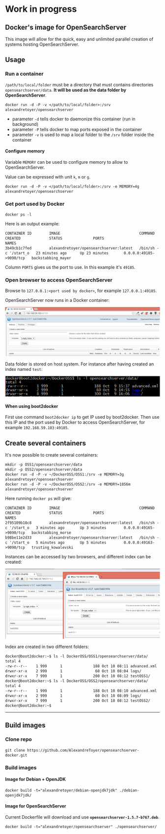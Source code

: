# Work in progress


## Docker's image for OpenSearchServer

This image will allow for the quick, easy and unlimited parallel creation of systems hosting OpenSearchServer. 


## Usage

### Run a container

`/path/to/local/folder` must be a directory that must contains directories `opensearchserver/data`. **It will be used as the data folder by OpenSearchServer**.

    docker run -d -P -v </path/to/local/folder>:/srv alexandretoyer/opensearchserver

* parameter `-d` tells docker to daemonize this container (run in background)
* parameter `-P` tells docker to map ports exposed in the container
* parameter `-v` is used to map a local folder to the `/srv` folder inside the container

#### Configure memory

Variable `MEMORY` can be used to configure memory to allow to OpenSearchServer.

Value can be expressed with unit `k`, `m` or `g`.

    docker run -d -P -v </path/to/local/folder>:/srv -e MEMORY=4g alexandretoyer/opensearchserver

### Get port used by Docker

    docker ps -l

Here is an output example:

    CONTAINER ID        IMAGE                                    COMMAND                CREATED             STATUS              PORTS                     NAMES
    3b49cb1c7fed        alexandretoyer/opensearchserver:latest   /bin/sh -c '/start_o   23 minutes ago      Up 23 minutes       0.0.0.0:49185->9090/tcp   backstabbing_mayer

Column `PORTS` gives us the port to use. In this example it's `49185`.

### Open browser to access OpenSearchServer

Browse to `127.0.0.1:<port used by docker>`, for example `127.0.0.1:49185`.


OpenSearchServer now runs in a Docker container:


![OpenSearchServer and Docker](docker_oss.png)

Data folder is stored on host system. For instance after having created an index named `test`:

![OpenSearchServer and Docker](docker_oss_2.png)

#### When using boot2docker

First use command `boot2docker ip` to get IP used by boot2docker. Then use this IP and the port used by Docker to access OpenSearchServer, for example `192.168.59.103:49185`.


## Create several containers
It's now possible to create several containers:

    mkdir -p OSS1/opensearchserver/data
    mkdir -p OSS2/opensearchserver/data
    docker run -d -P -v ~/DockerOSS/OSS1:/srv -e MEMORY=3g alexandretoyer/opensearchserver
    docker run -d -P -v ~/DockerOSS/OSS2:/srv -e MEMORY=1856m alexandretoyer/opensearchserver

Here running `docker ps` will give:

    CONTAINER ID        IMAGE                                    COMMAND                CREATED             STATUS              PORTS                     NAMES
    2f95109b18c8        alexandretoyer/opensearchserver:latest   /bin/sh -c '/start_o   3 minutes ago       Up 3 minutes        0.0.0.0:49165->9090/tcp   backstabbing_morse
    b98be11e2d33        alexandretoyer/opensearchserver:latest   /bin/sh -c '/start_o   5 minutes ago       Up 5 minutes        0.0.0.0:49163->9090/tcp   trusting_kowalevski

Instances can be accessed by two browsers, and different index can be created:

![OpenSearchServer and Docker: running two containers](docker_oss_two_instances.png)

Index are created in two different folders:

    docker@boot2docker:~$ ls -l DockerOSS/OSS1/opensearchserver/data/
    total 4
    -rw-r--r--    1 999      1              188 Oct 10 08:11 advanced.xml
    drwxr-xr-x    2 999      1               60 Oct 10 08:04 logs/
    drwxr-xr-x    7 999      1              200 Oct 10 08:12 testOSS1/
    docker@boot2docker:~$ ls -l DockerOSS/OSS2/opensearchserver/data/
    total 4
    -rw-r--r--    1 999      1              188 Oct 10 08:10 advanced.xml
    drwxr-xr-x    2 999      1               60 Oct 10 08:09 logs/
    drwxr-xr-x    7 999      1              200 Oct 10 08:12 testOSS2/
    docker@boot2docker:~$

---


## Build images
### Clone repo

    git clone https://github.com/AlexandreToyer/opensearchserver-docker.git

### Build images

#### Image for Debian + OpenJDK

    docker build -t="alexandretoyer/debian-openjdk7jdk" ./debian-openjdk7jdk/

#### Image for OpenSearchServer

Current Dockerfile will download and use **`opensearchserver-1.5.7-b767.deb`**.

    docker build -t="alexandretoyer/opensearchserver" ./opensearchserver/
